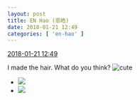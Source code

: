 ```yaml
---
layout: post
title: EN Hao (恩皓)
date: 2018-01-21 12:49
categories: [ 'en-hao' ]
---
```


<div class="weibo-info">
  <a href="https://weibo.com/6346318257/FFnj1yEEX">2018-01-21 12:49</a>
</div>

I made the hair. What do you think? ![cute](https://img.t.sinajs.cn/t4/appstyle/expression/ext/normal/14/tza_org.gif)

<!-- more -->

<ul class="weibo-pic-list-1">
  <li class="weibo-pic">
    <a href="https://wx3.sinaimg.cn/mw690/006VuvhTgy1fno4tt1nikj32c0340e82.jpg"><img src="https://wx3.sinaimg.cn/thumb150/006VuvhTgy1fno4tt1nikj32c0340e82.jpg"/></a>
  </li>
  <li class="weibo-pic">
    <a href="https://wx1.sinaimg.cn/mw690/006VuvhTgy1fno4usrk56j32c0340kjm.jpg"><img src="https://wx1.sinaimg.cn/thumb150/006VuvhTgy1fno4usrk56j32c0340kjm.jpg"/></a>
  </li>
</ul>
